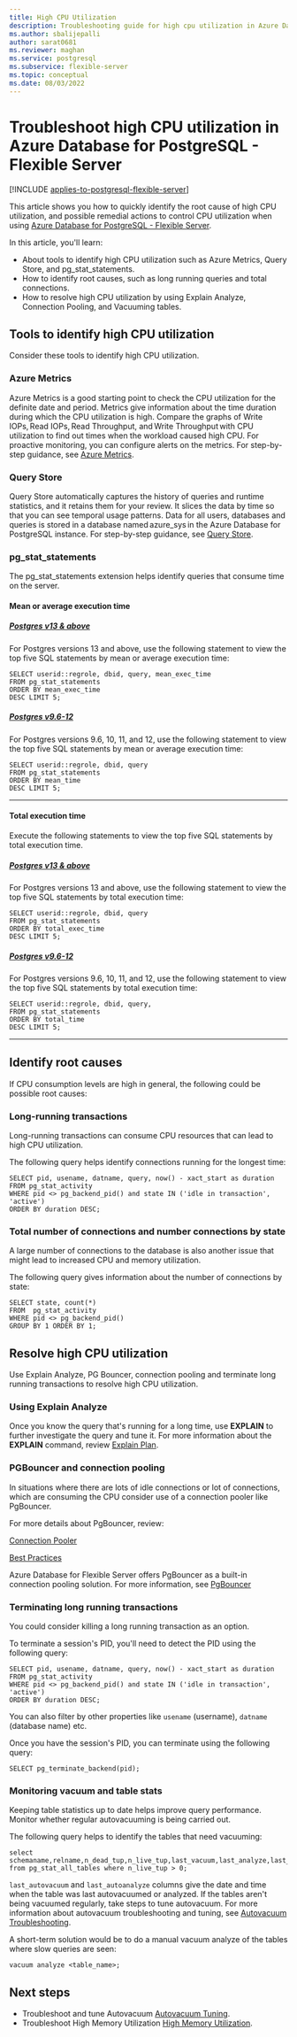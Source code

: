 ```yaml
---
title: High CPU Utilization
description: Troubleshooting guide for high cpu utilization in Azure Database for PostgreSQL - Flexible Server
ms.author: sbalijepalli
author: sarat0681
ms.reviewer: maghan
ms.service: postgresql
ms.subservice: flexible-server
ms.topic: conceptual
ms.date: 08/03/2022
---
```


#  Troubleshoot high CPU utilization in Azure Database for PostgreSQL - Flexible Server

[!INCLUDE [applies-to-postgresql-flexible-server](../includes/applies-to-postgresql-flexible-server.md)]

This article shows you how to quickly identify the root cause of high CPU utilization, and possible remedial actions to control CPU utilization when using [Azure Database for PostgreSQL - Flexible Server](overview.md). 

In this article, you'll learn: 

- About tools to identify high CPU utilization such as Azure Metrics, Query Store, and pg_stat_statements. 
- How to identify root causes, such as long running queries and total connections. 
- How to resolve high CPU utilization by using Explain Analyze, Connection Pooling, and Vacuuming tables. 

## Tools to identify high CPU utilization 

Consider these tools to identify high CPU utilization. 

### Azure Metrics 

Azure Metrics is a good starting point to check the CPU utilization for the definite date and period. Metrics give information about the time duration during which the CPU utilization is high. Compare the graphs of Write IOPs, Read IOPs, Read Throughput, and Write Throughput with CPU utilization to find out times when the workload caused high CPU. For proactive monitoring, you can configure alerts on the metrics. For step-by-step guidance, see [Azure Metrics](./howto-alert-on-metrics.md).

### Query Store

Query Store automatically captures the history of queries and runtime statistics, and it retains them for your review. It slices the data by time so that you can see temporal usage patterns. Data for all users, databases and queries is stored in a database named azure_sys in the Azure Database for PostgreSQL instance. For step-by-step guidance, see [Query Store](./concepts-query-store.md).

### pg_stat_statements

The pg_stat_statements extension helps identify queries that consume time on the server.

#### Mean or average execution time 

##### [Postgres v13 & above](#tab/postgres-13)

For Postgres versions 13 and above, use the following statement to view the top five SQL statements by mean or average execution time: 

```postgresql
SELECT userid::regrole, dbid, query, mean_exec_time 
FROM pg_stat_statements 
ORDER BY mean_exec_time 
DESC LIMIT 5;   
```

##### [Postgres v9.6-12](#tab/postgres9-12)

For Postgres versions 9.6, 10, 11, and 12, use the following statement to view the top five SQL statements by mean or average execution time: 

```postgresql
SELECT userid::regrole, dbid, query 
FROM pg_stat_statements 
ORDER BY mean_time 
DESC LIMIT 5;    
```
---

#### Total execution time

Execute the following statements to view the top five SQL statements by total execution time. 

##### [Postgres v13 & above](#tab/postgres-13)

For Postgres versions 13 and above, use the following statement to view the top five SQL statements by total execution time: 

```postgresql
SELECT userid::regrole, dbid, query 
FROM pg_stat_statements 
ORDER BY total_exec_time 
DESC LIMIT 5;   
```

##### [Postgres v9.6-12](#tab/postgres9-12)

For Postgres versions 9.6, 10, 11, and 12, use the following statement to view the top five SQL statements by total execution time: 

```postgresql
SELECT userid::regrole, dbid, query, 
FROM pg_stat_statements 
ORDER BY total_time 
DESC LIMIT 5;    
```

---


## Identify root causes 

If CPU consumption levels are high in general, the following could be possible root causes: 


### Long-running transactions  

Long-running transactions can consume CPU resources that can lead to high CPU utilization.

The following query helps identify connections running for the longest time:  

```postgresql
SELECT pid, usename, datname, query, now() - xact_start as duration 
FROM pg_stat_activity  
WHERE pid <> pg_backend_pid() and state IN ('idle in transaction', 'active') 
ORDER BY duration DESC;   
```

### Total number of connections and number connections by state 

A large number of connections to the database is also another issue that might lead to increased CPU and memory utilization.


The following query gives information about the number of connections by state: 

```postgresql
SELECT state, count(*)  
FROM  pg_stat_activity   
WHERE pid <> pg_backend_pid()  
GROUP BY 1 ORDER BY 1;   
```
  
## Resolve high CPU utilization

Use Explain Analyze, PG Bouncer, connection pooling and terminate long running transactions to resolve high CPU utilization. 

### Using Explain Analyze 

Once you know the query that's running for a long time, use **EXPLAIN** to further investigate the query and tune it. 
For more information about the **EXPLAIN** command, review [Explain Plan](https://www.postgresql.org/docs/current/sql-explain.html). 


### PGBouncer and connection pooling 

In situations where there are lots of idle connections or lot of connections, which are consuming the CPU consider use of a connection pooler like PgBouncer.

For more details about PgBouncer, review: 

[Connection Pooler](https://techcommunity.microsoft.com/t5/azure-database-for-postgresql/not-all-postgres-connection-pooling-is-equal/ba-p/825717)

[Best Practices](https://techcommunity.microsoft.com/t5/azure-database-for-postgresql/connection-handling-best-practice-with-postgresql/ba-p/790883)

Azure Database for Flexible Server offers PgBouncer as a built-in connection pooling solution. For more information, see [PgBouncer](./concepts-pgbouncer.md)

### Terminating long running transactions

You could consider killing a long running transaction as an option.

To terminate a session's PID, you'll need to detect the PID using the following query: 

```postgresql
SELECT pid, usename, datname, query, now() - xact_start as duration 
FROM pg_stat_activity  
WHERE pid <> pg_backend_pid() and state IN ('idle in transaction', 'active') 
ORDER BY duration DESC;   
```

You can also filter by other properties like `usename` (username), `datname` (database name) etc.  

Once you have the session's PID, you can terminate using the following query:

```postgresql
SELECT pg_terminate_backend(pid);
```

### Monitoring vacuum and table stats 

Keeping table statistics up to date helps improve query performance. Monitor whether regular autovacuuming is being carried out. 

The following query helps to identify the tables that need vacuuming: 

```postgresql
select schemaname,relname,n_dead_tup,n_live_tup,last_vacuum,last_analyze,last_autovacuum,last_autoanalyze 
from pg_stat_all_tables where n_live_tup > 0;   
```

`last_autovacuum` and `last_autoanalyze` columns give the date and time when the table was last autovacuumed or analyzed. If the tables aren't being vacuumed regularly, take steps to tune autovacuum. For more information about autovacuum troubleshooting and tuning, see [Autovacuum Troubleshooting](./how-to-autovacuum-tuning.md).


A short-term solution would be to do a manual vacuum analyze of the tables where slow queries are seen:

```postgresql
vacuum analyze <table_name>;
```

## Next steps

- Troubleshoot and tune Autovacuum [Autovacuum Tuning](./how-to-high-cpu-utilization.md).
- Troubleshoot High Memory Utilization [High Memory Utilization](./how-to-high-memory-utilization.md).
